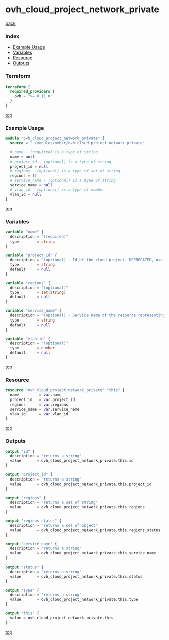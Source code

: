 # ovh_cloud_project_network_private

[back](../ovh.md)

### Index

- [Example Usage](#example-usage)
- [Variables](#variables)
- [Resource](#resource)
- [Outputs](#outputs)

### Terraform

```terraform
terraform {
  required_providers {
    ovh = ">= 0.11.0"
  }
}
```

[top](#index)

### Example Usage

```terraform
module "ovh_cloud_project_network_private" {
  source = "./modules/ovh/r/ovh_cloud_project_network_private"

  # name - (required) is a type of string
  name = null
  # project_id - (optional) is a type of string
  project_id = null
  # regions - (optional) is a type of set of string
  regions = []
  # service_name - (optional) is a type of string
  service_name = null
  # vlan_id - (optional) is a type of number
  vlan_id = null
}
```

[top](#index)

### Variables

```terraform
variable "name" {
  description = "(required)"
  type        = string
}

variable "project_id" {
  description = "(optional) - Id of the cloud project. DEPRECATED, use `service_name` instead"
  type        = string
  default     = null
}

variable "regions" {
  description = "(optional)"
  type        = set(string)
  default     = null
}

variable "service_name" {
  description = "(optional) - Service name of the resource representing the id of the cloud project."
  type        = string
  default     = null
}

variable "vlan_id" {
  description = "(optional)"
  type        = number
  default     = null
}
```

[top](#index)

### Resource

```terraform
resource "ovh_cloud_project_network_private" "this" {
  name         = var.name
  project_id   = var.project_id
  regions      = var.regions
  service_name = var.service_name
  vlan_id      = var.vlan_id
}
```

[top](#index)

### Outputs

```terraform
output "id" {
  description = "returns a string"
  value       = ovh_cloud_project_network_private.this.id
}

output "project_id" {
  description = "returns a string"
  value       = ovh_cloud_project_network_private.this.project_id
}

output "regions" {
  description = "returns a set of string"
  value       = ovh_cloud_project_network_private.this.regions
}

output "regions_status" {
  description = "returns a set of object"
  value       = ovh_cloud_project_network_private.this.regions_status
}

output "service_name" {
  description = "returns a string"
  value       = ovh_cloud_project_network_private.this.service_name
}

output "status" {
  description = "returns a string"
  value       = ovh_cloud_project_network_private.this.status
}

output "type" {
  description = "returns a string"
  value       = ovh_cloud_project_network_private.this.type
}

output "this" {
  value = ovh_cloud_project_network_private.this
}
```

[top](#index)